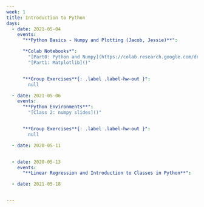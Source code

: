 ```yaml
---
week: 1
title: Introduction to Python
days:
  - date: 2021-05-04
    events:
      "**Python Basics - Numpy and Plotting (Jacob, Jessie)**":

      "*Colab Notebooks*":
        "[Part0: Python and Numpy](https://colab.research.google.com/drive/1M_sizbXBHylV3qcNkjA1RP5ccVOd3dbU?usp=sharing)"
        "[Part1: Matplotlib]()"


      "**Group Exercises**{: .label .label-hw-out }":
        null

  - date: 2021-05-06
    events:
      "**Python Environments**":
        "[Class 2: numpy slides]()"


      "**Group Exercises**{: .label .label-hw-out }":
        null

  - date: 2020-05-11


  - date: 2020-05-13
    events:
      "**Linear Regression and Introduction to Classes in Python**":

  - date: 2021-05-18


---
```

